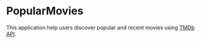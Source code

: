 # PopularMovies

This application help users discover popular and recent movies using [TMDb API](https://www.themoviedb.org/documentation/api).
